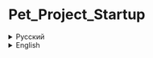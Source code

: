 # Pet_Project_Startup

<details><summary>Русский</summary>

  ## Стек технологий
  +	JDK 11
  +	PostgreSQL
  +	SpringBoot
  +	Gradle
  +	Docker
  
  ## Usage
  Приложение так-же можно запустить с помощью Docker compose
  ```bash
   > docker compose up
  ```

</details>

<details><summary>English</summary>

  ## Technology stack
  +	JDK 11
  +	PostgreSQL
  +	SpringBoot
  +	Gradle
  +	Docker

  ## Usage
  You can run the application using the Intellij IDE or using console
  ```bash
   > docker compose up
  ```

</details>

